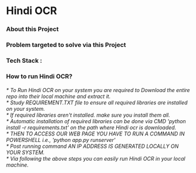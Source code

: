 # Hindi OCR

<h3> About this Project
<h3> Problem targeted to solve via this Project
<h3> Tech Stack :
<h3> How to run Hindi OCR?
<h6> * To Run Hindi OCR on your system you are required to Download the entire repo into their local machine and extract it.<br> 
*  Study REQUIREMENT.TXT file to ensure all required libraries are installed on your system. <br> 
*  If required libraries aren't installed. make sure you install them all. <br> 
*  Automatic  installation of required libraries can be done via  CMD 'python install -r requirements.txt' on the path where Hindi ocr is downloaded.<br> 
*  THEN TO ACCESS OUR WEB PAGE YOU HAVE TO RUN A COMMAND IN POWERSHELL i.e., 'python app.py runserver'<br> 
*  Post running command AN IP ADDRESS IS GENERATED LOCALLY ON YOUR SYSTEM.<br> 
*  Via following the above steps you can easily run Hindi OCR in your local machine.<br> 
